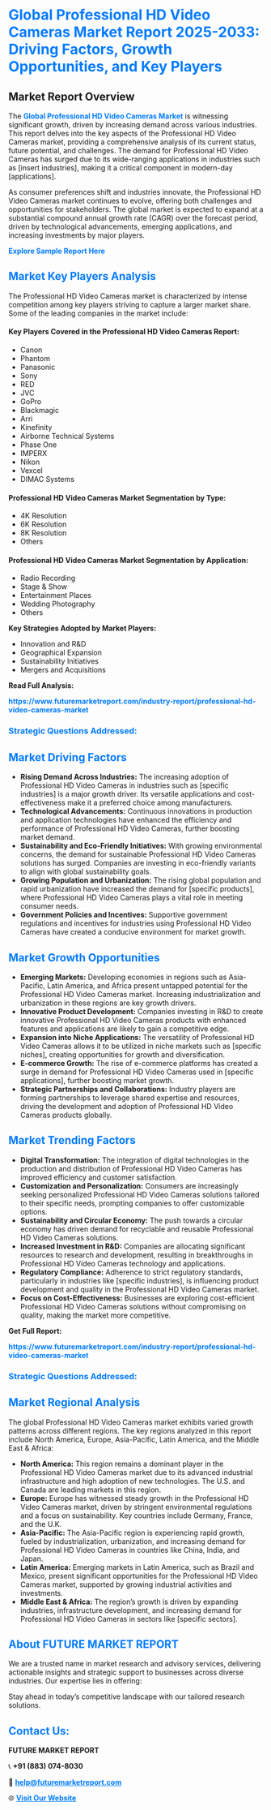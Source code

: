 <h1 style="color: #007BFF;">Global Professional HD Video Cameras Market Report 2025-2033: Driving Factors, Growth Opportunities, and Key Players</h1>

<section id="overview">
<h2>Market Report Overview</h2>
<p>The <a href="https://www.futuremarketreport.com/industry-report/professional-hd-video-cameras-market" style="color: #007BFF; text-decoration: none;"><strong>Global Professional HD Video Cameras Market</strong></a> is witnessing significant growth, driven by increasing demand across various industries. This report delves into the key aspects of the Professional HD Video Cameras market, providing a comprehensive analysis of its current status, future potential, and challenges. The demand for Professional HD Video Cameras has surged due to its wide-ranging applications in industries such as [insert industries], making it a critical component in modern-day [applications].</p>
<p>As consumer preferences shift and industries innovate, the Professional HD Video Cameras market continues to evolve, offering both challenges and opportunities for stakeholders. The global market is expected to expand at a substantial compound annual growth rate (CAGR) over the forecast period, driven by technological advancements, emerging applications, and increasing investments by major players.</p>
</section>

<section id="overview">
<p><a href="https://www.futuremarketreport.com/request-sample/reportId=82018" style="color: #007BFF; text-decoration: none;"><strong>Explore Sample Report Here</strong></a></p>
</section>

<section id="key-players">
<h2 style="color: #007BFF;">Market Key Players Analysis</h2>
<p>The Professional HD Video Cameras market is characterized by intense competition among key players striving to capture a larger market share. Some of the leading companies in the market include:</p>
<h4>Key Players Covered in the Professional HD Video Cameras Report:</h4>
<ul><li>Canon</li><li>Phantom</li><li>Panasonic</li><li>Sony</li><li>RED</li><li>JVC</li><li>GoPro</li><li>Blackmagic</li><li>Arri</li><li>Kinefinity</li><li>Airborne Technical Systems</li><li>Phase One</li><li>IMPERX</li><li>Nikon</li><li>Vexcel</li><li>DIMAC Systems</li></ul>
<h4>Professional HD Video Cameras Market Segmentation by Type:</h4>
<ul><li>4K Resolution</li><li>6K Resolution</li><li>8K Resolution</li><li>Others</li></ul>

<h4>Professional HD Video Cameras Market Segmentation by Application:</h4>
<ul><li>Radio Recording</li><li>Stage &amp; Show</li><li>Entertainment Places</li><li>Wedding Photography</li><li>Others</li></ul>
<p><strong>Key Strategies Adopted by Market Players:</strong></p>
<ul>
<li>Innovation and R&D</li>
<li>Geographical Expansion</li>
<li>Sustainability Initiatives</li>
<li>Mergers and Acquisitions</li>
</ul>
</section>

<section>
<p><strong>Read Full Analysis: </strong></p><a href="https://www.futuremarketreport.com/industry-report/professional-hd-video-cameras-market" style="color: #007BFF; text-decoration: none;"><strong>https://www.futuremarketreport.com/industry-report/professional-hd-video-cameras-market</strong></a>
<h3 style="color: #007BFF;">Strategic Questions Addressed:</h3>
</section>

<section id="driving-factors">
<h2 style="color: #007BFF;">Market Driving Factors</h2>
<ul>
<li><strong>Rising Demand Across Industries:</strong> The increasing adoption of Professional HD Video Cameras in industries such as [specific industries] is a major growth driver. Its versatile applications and cost-effectiveness make it a preferred choice among manufacturers.</li>
<li><strong>Technological Advancements:</strong> Continuous innovations in production and application technologies have enhanced the efficiency and performance of Professional HD Video Cameras, further boosting market demand.</li>
<li><strong>Sustainability and Eco-Friendly Initiatives:</strong> With growing environmental concerns, the demand for sustainable Professional HD Video Cameras solutions has surged. Companies are investing in eco-friendly variants to align with global sustainability goals.</li>
<li><strong>Growing Population and Urbanization:</strong> The rising global population and rapid urbanization have increased the demand for [specific products], where Professional HD Video Cameras plays a vital role in meeting consumer needs.</li>
<li><strong>Government Policies and Incentives:</strong> Supportive government regulations and incentives for industries using Professional HD Video Cameras have created a conducive environment for market growth.</li>
</ul>
</section>

<section id="growth-opportunities">
<h2 style="color: #007BFF;">Market Growth Opportunities</h2>
<ul>
<li><strong>Emerging Markets:</strong> Developing economies in regions such as Asia-Pacific, Latin America, and Africa present untapped potential for the Professional HD Video Cameras market. Increasing industrialization and urbanization in these regions are key growth drivers.</li>
<li><strong>Innovative Product Development:</strong> Companies investing in R&D to create innovative Professional HD Video Cameras products with enhanced features and applications are likely to gain a competitive edge.</li>
<li><strong>Expansion into Niche Applications:</strong> The versatility of Professional HD Video Cameras allows it to be utilized in niche markets such as [specific niches], creating opportunities for growth and diversification.</li>
<li><strong>E-commerce Growth:</strong> The rise of e-commerce platforms has created a surge in demand for Professional HD Video Cameras used in [specific applications], further boosting market growth.</li>
<li><strong>Strategic Partnerships and Collaborations:</strong> Industry players are forming partnerships to leverage shared expertise and resources, driving the development and adoption of Professional HD Video Cameras products globally.</li>
</ul>
</section>

<section id="trending-factors">
<h2 style="color: #007BFF;">Market Trending Factors</h2>
<ul>
<li><strong>Digital Transformation:</strong> The integration of digital technologies in the production and distribution of Professional HD Video Cameras has improved efficiency and customer satisfaction.</li>
<li><strong>Customization and Personalization:</strong> Consumers are increasingly seeking personalized Professional HD Video Cameras solutions tailored to their specific needs, prompting companies to offer customizable options.</li>
<li><strong>Sustainability and Circular Economy:</strong> The push towards a circular economy has driven demand for recyclable and reusable Professional HD Video Cameras solutions.</li>
<li><strong>Increased Investment in R&D:</strong> Companies are allocating significant resources to research and development, resulting in breakthroughs in Professional HD Video Cameras technology and applications.</li>
<li><strong>Regulatory Compliance:</strong> Adherence to strict regulatory standards, particularly in industries like [specific industries], is influencing product development and quality in the Professional HD Video Cameras market.</li>
<li><strong>Focus on Cost-Effectiveness:</strong> Businesses are exploring cost-efficient Professional HD Video Cameras solutions without compromising on quality, making the market more competitive.</li>
</ul>
</section>

<section>
<p><strong>Get Full Report: </strong></p><a href="https://www.futuremarketreport.com/industry-report/professional-hd-video-cameras-market" style="color: #007BFF; text-decoration: none;"><strong>https://www.futuremarketreport.com/industry-report/professional-hd-video-cameras-market</strong></a>
<h3 style="color: #007BFF;">Strategic Questions Addressed:</h3>
</section>


<section id="regional-analysis">
<h2 style="color: #007BFF;">Market Regional Analysis</h2>
<p>The global Professional HD Video Cameras market exhibits varied growth patterns across different regions. The key regions analyzed in this report include North America, Europe, Asia-Pacific, Latin America, and the Middle East & Africa:</p>
<ul>
<li><strong>North America:</strong> This region remains a dominant player in the Professional HD Video Cameras market due to its advanced industrial infrastructure and high adoption of new technologies. The U.S. and Canada are leading markets in this region.</li>
<li><strong>Europe:</strong> Europe has witnessed steady growth in the Professional HD Video Cameras market, driven by stringent environmental regulations and a focus on sustainability. Key countries include Germany, France, and the U.K.</li>
<li><strong>Asia-Pacific:</strong> The Asia-Pacific region is experiencing rapid growth, fueled by industrialization, urbanization, and increasing demand for Professional HD Video Cameras in countries like China, India, and Japan.</li>
<li><strong>Latin America:</strong> Emerging markets in Latin America, such as Brazil and Mexico, present significant opportunities for the Professional HD Video Cameras market, supported by growing industrial activities and investments.</li>
<li><strong>Middle East & Africa:</strong> The region’s growth is driven by expanding industries, infrastructure development, and increasing demand for Professional HD Video Cameras in sectors like [specific sectors].</li>
</ul>
</section>

<footer>
<h2 style="color: #007BFF;">About FUTURE MARKET REPORT</h2>
<p>We are a trusted name in market research and advisory services, delivering actionable insights and strategic support to businesses across diverse industries. Our expertise lies in offering:</p>

<p>Stay ahead in today’s competitive landscape with our tailored research solutions.</p>

<h2 style="color: #007BFF;">Contact Us:</h2>
<p><strong>FUTURE MARKET REPORT</strong></p>
<p>📞 <strong>+91 (883) 074-8030</strong></p>
<p>📧 <strong><a href="mailto:help@futuremarketreport.com" style="color: #007BFF;">help@futuremarketreport.com</a></strong></p>
<p>🌐 <strong><a href="https://www.futuremarketreport.com/" style="color: #007BFF;">Visit Our Website</a></strong></p>
</footer>